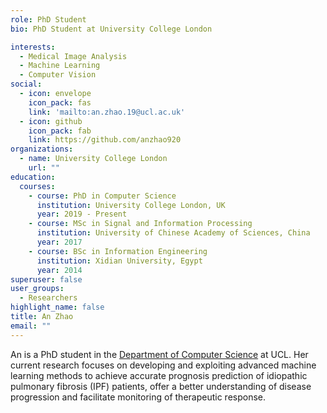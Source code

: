 ```yaml
---
role: PhD Student
bio: PhD Student at University College London

interests:
  - Medical Image Analysis
  - Machine Learning
  - Computer Vision
social:
  - icon: envelope
    icon_pack: fas
    link: 'mailto:an.zhao.19@ucl.ac.uk'
  - icon: github
    icon_pack: fab
    link: https://github.com/anzhao920
organizations:
  - name: University College London
    url: ""
education:
  courses:
    - course: PhD in Computer Science
      institution: University College London, UK
      year: 2019 - Present
    - course: MSc in Signal and Information Processing
      institution: University of Chinese Academy of Sciences, China
      year: 2017
    - course: BSc in Information Engineering
      institution: Xidian University, Egypt
      year: 2014
superuser: false
user_groups:
  - Researchers
highlight_name: false
title: An Zhao
email: ""
---
```


An is a PhD student in the <a href="https://www.ucl.ac.uk/computer-science/" target="_blank" rel="noopener">Department of Computer Science</a> at UCL. Her current research focuses on developing and exploiting advanced machine learning methods to achieve accurate prognosis prediction of idiopathic pulmonary fibrosis (IPF) patients, offer a better understanding of disease progression and facilitate monitoring of therapeutic response.
